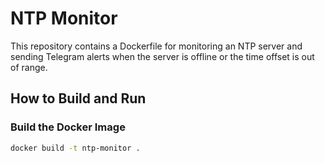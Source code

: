 # NTP Monitor

This repository contains a Dockerfile for monitoring an NTP server and sending Telegram alerts when the server is offline or the time offset is out of range.

## How to Build and Run

### Build the Docker Image
```bash
docker build -t ntp-monitor .
